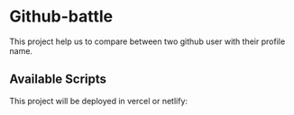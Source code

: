 # Github-battle

This project help us to compare between two github user with their profile name.

## Available Scripts

This project will be deployed in vercel or netlify:
